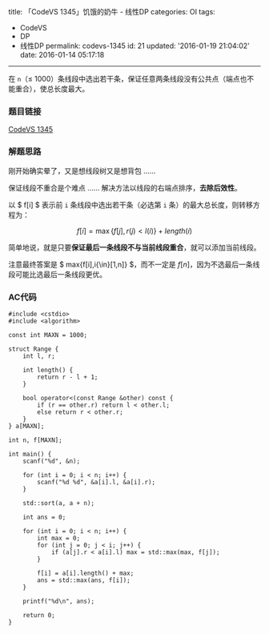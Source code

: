 title: 「CodeVS 1345」饥饿的奶牛 - 线性DP
categories: OI
tags: 
  - CodeVS
  - DP
  - 线性DP
permalink: codevs-1345
id: 21
updated: '2016-01-19 21:04:02'
date: 2016-01-14 05:17:18
---

在 `n`（≤ 1000）条线段中选出若干条，保证任意两条线段没有公共点（端点也不能重合），使总长度最大。

<!-- more -->

### 题目链接
[CodeVS 1345](http://codevs.cn/problem/1345/)

### 解题思路
刚开始确实晕了，又是想线段树又是想背包 ……

保证线段不重合是个难点 …… 解决方法以线段的右端点排序，**去除后效性**。

以 $ f[i] $ 表示前 `i` 条线段中选出若干条（必选第 `i` 条）的最大总长度，则转移方程为：

$$ f[i]=\max\{f[j],r(j)< l(i)\}+length(i) $$

简单地说，就是只要**保证最后一条线段不与当前线段重合**，就可以添加当前线段。

注意最终答案是 $ max\{f[i],i{\in}[1,n]\} $，而不一定是 $f[n]$，因为不选最后一条线段可能比选最后一条线段更优。

### AC代码
<!-- c++ -->
```
#include <cstdio>
#include <algorithm>

const int MAXN = 1000;

struct Range {
	int l, r;

	int length() {
		return r - l + 1;
	}

	bool operator<(const Range &other) const {
		if (r == other.r) return l < other.l;
		else return r < other.r;
	}
} a[MAXN];

int n, f[MAXN];

int main() {
	scanf("%d", &n);

	for (int i = 0; i < n; i++) {
		scanf("%d %d", &a[i].l, &a[i].r);
	}

	std::sort(a, a + n);

	int ans = 0;

	for (int i = 0; i < n; i++) {
		int max = 0;
		for (int j = 0; j < i; j++) {
			if (a[j].r < a[i].l) max = std::max(max, f[j]);
		}

		f[i] = a[i].length() + max;
		ans = std::max(ans, f[i]);
	}

	printf("%d\n", ans);

	return 0;
}
```